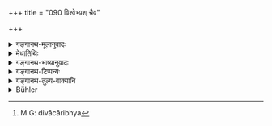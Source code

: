 +++
title = "090 विश्वेभ्यश् चैव"

+++

<details><summary>गङ्गानथ-मूलानुवादः</summary>

The offering to the Viśvedevas he should throw into the sky; as also to the Elementals roaming in the day and to those roaming at night.—(90)
</details>

<details><summary>मेधातिथिः</summary>

**च**शब्दाद् एकैवेयम् आहुतिः । **विश्वेभ्यो देवेभ्य** इति गृहाकाशे, गृहान् निष्क्रम्य वा । दिवा **दिवाचारिभ्यः**, नक्तं **नक्तंचारिभ्यः** । **भूतेभ्य** इत्य् अनुषज्यते । 

- <u>केचिद्</u> एते आहुती सायंप्रातर् विभागेनाहुर् दिवाचारेभ्य[^१६४] इति  ।


[^१६४]:
     M G: divācāribhya

- <u>तद् अयुक्तम्</u> । सायम् अमन्त्रहोमं वक्ष्यति  । 

- <u>एतेन</u> मन्त्रप्रतिषेधेन शब्दोद्देश्यता मा भून् मानसस् तूद्देशः केन निवार्यते । न च तेन विना होमसिद्धिः । 

- <u>एतद्</u> एव तु वक्तव्यं कृतो ऽयं विभागावगमः ।

- <u>गृह्यकारैर्</u> एवेति चेत्, अस्तु ॥ ३.८० ॥
</details>

<details><summary>गङ्गानथ-भाष्यानुवादः</summary>

The particle ‘*eha*’ indicates that there is only one oblation.

‘*To the Viśvedevas*’ the offering is to be thrown up into the sky—either within the house, or outside the house.

During the day, the offering should be made to the ‘elementals roaming in the day,’ and during the night it should be made to those ‘roaming at night;’—‘elementals’ being construed both ways.

Some people explain that these two offerings pertain respectively to the morning and evening.

But this is not right, as the evening-oblation is to be offered without any words, as is going to be mentioned below (verse 121).

“But what is mentioned there may mean simply that the articulate dedication of the offering is forbidden; but what is there to prevent the mental (silent) dedication? In fact, without some such dedication the offering would not be an ‘offering’ at all.”

But what you have got to explain is—from where you have learnt this distinction. If it is one that has been made by authors of the (*Gṛhyasūtras* themselves;—then it may be as you say.—(90)
</details>

<details><summary>गङ्गानथ-टिप्पन्यः</summary>

This verse is quoted in *Vīramitrodaya* (Āhnika, p. 403) without any comment.
</details>

<details><summary>गङ्गानथ-तुल्य-वाक्यानि</summary>

**(verses 3.84-93)  
**

See Comparative notes for [Verse 3.84].
</details>

<details><summary>Bühler</summary>

090	Let him throw up into the air a Bali for all the gods, and (in the day-time one) for the goblins roaming about by day, (and in the evening one) for the goblins that walk at night.
</details>
